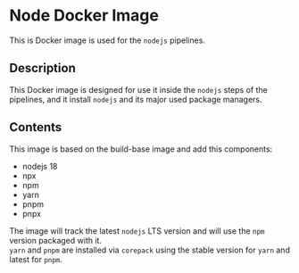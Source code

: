 # Node Docker Image

This is Docker image is used for the `nodejs` pipelines.

## Description

This Docker image is designed for use it inside the `nodejs` steps of the pipelines, and it install `nodejs` and
its major used package managers.

## Contents

This image is based on the build-base image and add this components:

- nodejs 18
- npx
- npm
- yarn
- pnpm
- pnpx

The image will track the latest `nodejs` LTS version and will use the `npm` version packaged with it.  
`yarn` and `pnpm` are installed via `corepack` using the stable version for `yarn` and latest for `pnpm`.
